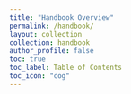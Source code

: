 ```yaml
---
title: "Handbook Overview"
permalink: /handbook/
layout: collection
collection: handbook
author_profile: false
toc: true
toc_label: Table of Contents
toc_icon: "cog"
---
```

